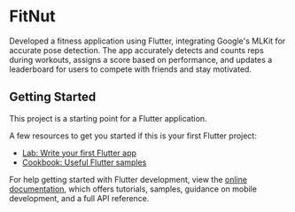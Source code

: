 # FitNut

Developed a fitness application using Flutter, integrating Google's MLKit for accurate pose detection. The app accurately detects and counts reps during workouts, assigns a score based on performance, and updates a leaderboard for users to compete with friends and stay motivated.

## Getting Started

This project is a starting point for a Flutter application.

A few resources to get you started if this is your first Flutter project:

- [Lab: Write your first Flutter app](https://docs.flutter.dev/get-started/codelab)
- [Cookbook: Useful Flutter samples](https://docs.flutter.dev/cookbook)

For help getting started with Flutter development, view the
[online documentation](https://docs.flutter.dev/), which offers tutorials,
samples, guidance on mobile development, and a full API reference.
